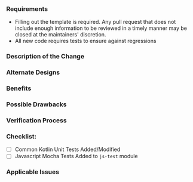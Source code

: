 ### Requirements
* Filling out the template is required. Any pull request that does not
include enough information to be reviewed in a timely manner may be
closed at the maintainers' discretion.
* All new code requires tests to ensure against regressions

### Description of the Change
<!--
We must be able to understand the design of your change from this
description. If we can't get a good idea of what the code will be doing
from the description here, the pull request may be closed at the
maintainers' discretion. Keep in mind that the maintainer reviewing this
PR may not be familiar with or have worked with the code here recently,
so please walk us through the concepts.
-->

### Alternate Designs
<!--
Explain what other alternates were considered and why the proposed
version was selected
-->

### Benefits
<!--
What benefits will be realized by the code change?
-->

### Possible Drawbacks
<!--
What are the possible side-effects or negative impacts of the code change?
-->

### Verification Process
<!--
What process did you follow to verify that your change has the desired effects?
- How did you verify that all new functionality works as expected?
- How did you verify that all changed functionality works as expected?
- How did you verify that the change has not introduced any regressions?
-->

### Checklist:
- [ ] Common Kotlin Unit Tests Added/Modified
- [ ] Javascript Mocha Tests Added to `js-test` module

### Applicable Issues
<!--
Enter any applicable Issues here
-->